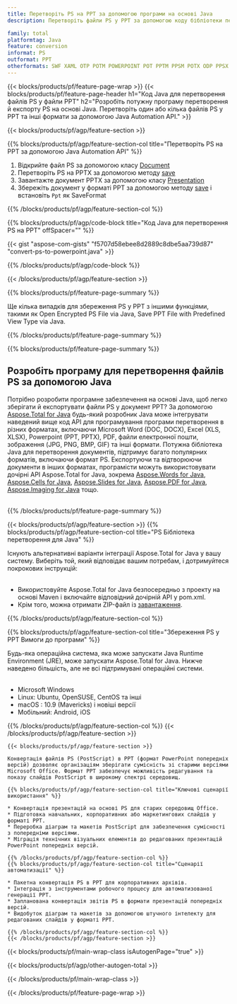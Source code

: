 ```yaml
---
title: Перетворіть PS на PPT за допомогою програми на основі Java
description: Перетворіть файли PS у PPT за допомогою коду бібліотеки перетворення Java.  

family: total
platformtag: Java
feature: conversion
informat: PS
outformat: PPT
otherformats: SWF XAML OTP POTM POWERPOINT POT PPTM PPSM POTX ODP PPSX PPS
---
```

{{< blocks/products/pf/feature-page-wrap >}}
{{< blocks/products/pf/feature-page-header h1="Код Java для перетворення файлів PS у файли PPT" h2="Розробіть потужну програму перетворення й експорту PS на основі Java. Перетворіть один або кілька файлів PS у PPT та інші формати за допомогою Java Automation API." >}}



{{< blocks/products/pf/agp/feature-section >}}

{{% blocks/products/pf/agp/feature-section-col title="Перетворіть PS на PPT за допомогою Java Automation API" %}}


1. Відкрийте файл PS за допомогою класу [Document](https://reference.aspose.com/pdf/java/com.aspose.pdf/Document)
2. Перетворіть PS на PPTX за допомогою методу [save](https://reference.aspose.com/pdf/java/com.aspose.pdf/Document#save-java.lang.String-int-)
3. Завантажте документ PPTX за допомогою класу [Presentation](https://reference.aspose.com/slides/java/com.aspose.slides/Presentation) 
4. Збережіть документ у форматі PPT за допомогою методу [save](https://reference.aspose.com/slides/java/com.aspose.slides/Presentation#save-java.lang.String-int-) і встановіть `Ppt` як SaveFormat



{{% /blocks/products/pf/agp/feature-section-col %}}

{{% blocks/products/pf/agp/code-block title="Код Java для перетворення PS на PPT" offSpacer="" %}}

{{< gist "aspose-com-gists" "f5707d58ebee8d2889c8dbe5aa739d87" "convert-ps-to-powerpoint.java" >}}

{{% /blocks/products/pf/agp/code-block %}}

{{< /blocks/products/pf/agp/feature-section >}}

{{% blocks/products/pf/feature-page-summary %}}

Ще кілька випадків для збереження PS у PPT з іншими функціями, такими як Open Encrypted PS File via Java, Save PPT File with Predefined View Type via Java.



{{% /blocks/products/pf/feature-page-summary %}}

{{% blocks/products/pf/feature-page-summary %}}

<h2>Розробіть програму для перетворення файлів PS за допомогою Java</h2>

Потрібно розробити програмне забезпечення на основі Java, щоб легко зберігати й експортувати файли PS у документ PPT?  За допомогою [Aspose.Total for Java](https://products.aspose.com/total/uk/java/) будь-який розробник Java може інтегрувати наведений вище код API для програмування програми перетворення в різних форматах, включаючи Microsoft Word (DOC, DOCX), Excel (XLS, XLSX), Powerpoint (PPT, PPTX), PDF, файли електронної пошти, зображення (JPG, PNG, BMP, GIF) та інші формати.  Потужна бібліотека Java для перетворення документів, підтримує багато популярних форматів, включаючи формат PS.  Експортуючи та відтворюючи документи в інших форматах, програмісти можуть використовувати дочірні API Aspose.Total for Java, зокрема [Aspose.Words for Java](https://products.aspose.com/words/uk/java/), [Aspose.Cells for Java](https://products.aspose.com/cells/uk/java/), [Aspose.Slides for Java](https://products.aspose.com/slides/uk/java/), [Aspose.PDF for Java](https://products.aspose.com/pdf/uk/java/), [Aspose.Imaging for Java](https://products.aspose.com/imaging/uk/java/) тощо.<br /><br />

{{% /blocks/products/pf/feature-page-summary %}}

{{< blocks/products/pf/agp/feature-section >}}
{{% blocks/products/pf/agp/feature-section-col title="PS Бібліотека перетворення для Java" %}}

Існують альтернативні варіанти інтеграції Aspose.Total for Java у вашу систему.  Виберіть той, який відповідає вашим потребам, і дотримуйтеся покрокових інструкцій:<br /><br />

- Використовуйте Aspose.Total for Java безпосередньо з проекту на основі Maven і включайте відповідний дочірній API у pom.xml.
- Крім того, можна отримати ZIP-файл із [завантаження](https://releases.aspose.com/total/java).

{{% /blocks/products/pf/agp/feature-section-col %}}

{{% blocks/products/pf/agp/feature-section-col title="Збереження PS у PPT Вимоги до програми" %}}

Будь-яка операційна система, яка може запускати Java Runtime Environment (JRE), може запускати Aspose.Total for Java.  Нижче наведено більшість, але не всі підтримувані операційні системи.  <br /><br />
- Microsoft Windows
- Linux: Ubuntu, OpenSUSE, CentOS та інші
- macOS : 10.9 (Mavericks) і новіші версії
- Мобільний: Android, iOS

{{% /blocks/products/pf/agp/feature-section-col %}}
{{< /blocks/products/pf/agp/feature-section >}}

```
{{< blocks/products/pf/agp/feature-section >}}

Конвертація файлів PS (PostScript) в PPT (формат PowerPoint попередніх версій) дозволяє організаціям зберігати сумісність зі старими версіями Microsoft Office. Формат PPT забезпечує можливість редагування та показу слайдів PostScript в широкому спектрі середовищ.

{{% blocks/products/pf/agp/feature-section-col title="Ключові сценарії використання" %}}

* Конвертація презентацій на основі PS для старих середовищ Office.
* Підготовка навчальних, корпоративних або маркетингових слайдів у форматі PPT.
* Переробка діаграм та макетів PostScript для забезпечення сумісності з попередніми версіями.
* Міграція технічних візуальних елементів до редагованих презентацій PowerPoint попередніх версій.

{{% /blocks/products/pf/agp/feature-section-col %}}
{{% blocks/products/pf/agp/feature-section-col title="Сценарії автоматизації" %}}

* Пакетна конвертація PS в PPT для корпоративних архівів.
* Інтеграція з інструментами робочого процесу для автоматизованої генерації PPT.
* Запланована конвертація звітів PS в формати презентацій попередніх версій.
* Видобуток діаграм та макетів за допомогою штучного інтелекту для редагованих слайдів у форматі PPT.

{{% /blocks/products/pf/agp/feature-section-col %}}
{{< /blocks/products/pf/agp/feature-section >}}
```
{{< blocks/products/pf/main-wrap-class isAutogenPage="true" >}}


{{< blocks/products/pf/agp/other-autogen-total >}}

{{< /blocks/products/pf/main-wrap-class >}}

{{< /blocks/products/pf/feature-page-wrap >}}